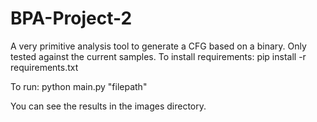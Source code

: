 # BPA-Project-2
A very primitive analysis tool to generate a CFG based on a binary.
Only tested against the current samples.
To install requirements:
    pip install -r requirements.txt

To run:
    python main.py "filepath"

You can see the results in the images directory.
